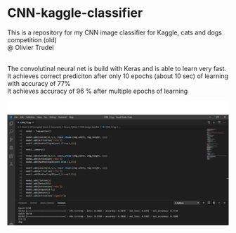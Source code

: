 # CNN-kaggle-classifier
This is a repository for my CNN image classifier for Kaggle, cats and dogs competition (old)
<br> @ Olivier Trudel

<br> The convolutinal neural net is build with Keras and is able to learn very fast.
<br> It achieves correct prediciton after only 10 epochs (about 10 sec) of learning with accuracy of 77%
<br> It achieves accuracy of 96 % after multiple epochs of learning 

<img src="https://github.com/nitrous-git/CNN-kaggle-classifier/blob/master/cnn%20img%20classifier.png">
